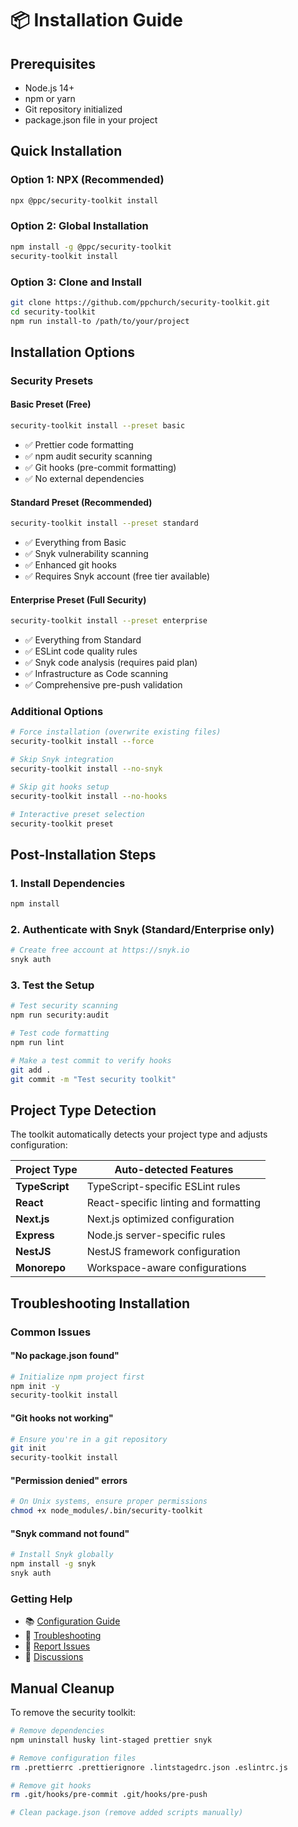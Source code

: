# 📦 Installation Guide

## Prerequisites

- Node.js 14+
- npm or yarn
- Git repository initialized
- package.json file in your project

## Quick Installation

### Option 1: NPX (Recommended)
```bash
npx @ppc/security-toolkit install
```

### Option 2: Global Installation
```bash
npm install -g @ppc/security-toolkit
security-toolkit install
```

### Option 3: Clone and Install
```bash
git clone https://github.com/ppchurch/security-toolkit.git
cd security-toolkit
npm run install-to /path/to/your/project
```

## Installation Options

### Security Presets

#### Basic Preset (Free)
```bash
security-toolkit install --preset basic
```
- ✅ Prettier code formatting
- ✅ npm audit security scanning
- ✅ Git hooks (pre-commit formatting)
- ✅ No external dependencies

#### Standard Preset (Recommended)
```bash
security-toolkit install --preset standard
```
- ✅ Everything from Basic
- ✅ Snyk vulnerability scanning
- ✅ Enhanced git hooks
- ✅ Requires Snyk account (free tier available)

#### Enterprise Preset (Full Security)
```bash
security-toolkit install --preset enterprise
```
- ✅ Everything from Standard
- ✅ ESLint code quality rules
- ✅ Snyk code analysis (requires paid plan)
- ✅ Infrastructure as Code scanning
- ✅ Comprehensive pre-push validation

### Additional Options

```bash
# Force installation (overwrite existing files)
security-toolkit install --force

# Skip Snyk integration
security-toolkit install --no-snyk

# Skip git hooks setup
security-toolkit install --no-hooks

# Interactive preset selection
security-toolkit preset
```

## Post-Installation Steps

### 1. Install Dependencies
```bash
npm install
```

### 2. Authenticate with Snyk (Standard/Enterprise only)
```bash
# Create free account at https://snyk.io
snyk auth
```

### 3. Test the Setup
```bash
# Test security scanning
npm run security:audit

# Test code formatting
npm run lint

# Make a test commit to verify hooks
git add .
git commit -m "Test security toolkit"
```

## Project Type Detection

The toolkit automatically detects your project type and adjusts configuration:

| Project Type | Auto-detected Features |
|--------------|----------------------|
| **TypeScript** | TypeScript-specific ESLint rules |
| **React** | React-specific linting and formatting |
| **Next.js** | Next.js optimized configuration |
| **Express** | Node.js server-specific rules |
| **NestJS** | NestJS framework configuration |
| **Monorepo** | Workspace-aware configurations |

## Troubleshooting Installation

### Common Issues

#### "No package.json found"
```bash
# Initialize npm project first
npm init -y
security-toolkit install
```

#### "Git hooks not working"
```bash
# Ensure you're in a git repository
git init
security-toolkit install
```

#### "Permission denied" errors
```bash
# On Unix systems, ensure proper permissions
chmod +x node_modules/.bin/security-toolkit
```

#### "Snyk command not found"
```bash
# Install Snyk globally
npm install -g snyk
snyk auth
```

### Getting Help

- 📚 [Configuration Guide](./CONFIGURATION.md)
- 🔧 [Troubleshooting](./TROUBLESHOOTING.md)
- 🐛 [Report Issues](https://github.com/ppchurch/security-toolkit/issues)
- 💬 [Discussions](https://github.com/ppchurch/security-toolkit/discussions)

## Manual Cleanup

To remove the security toolkit:

```bash
# Remove dependencies
npm uninstall husky lint-staged prettier snyk

# Remove configuration files
rm .prettierrc .prettierignore .lintstagedrc.json .eslintrc.js

# Remove git hooks
rm .git/hooks/pre-commit .git/hooks/pre-push

# Clean package.json (remove added scripts manually)
```